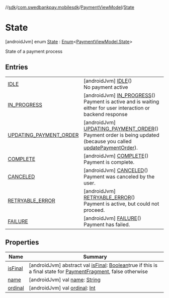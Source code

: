 //[sdk](../../../../index.md)/[com.swedbankpay.mobilesdk](../../index.md)/[PaymentViewModel](../index.md)/[State](index.md)



# State  
 [androidJvm] enum [State](index.md) : [Enum](https://kotlinlang.org/api/latest/jvm/stdlib/kotlin/-enum/index.html)<[PaymentViewModel.State](index.md)> 

State of a payment process

   


## Entries  
  
| | |
|---|---|
| <a name="com.swedbankpay.mobilesdk/PaymentViewModel.State.IDLE///PointingToDeclaration/"></a>[IDLE](-i-d-l-e/index.md)| <a name="com.swedbankpay.mobilesdk/PaymentViewModel.State.IDLE///PointingToDeclaration/"></a> [androidJvm] [IDLE](-i-d-l-e/index.md)()  <br>No payment active   <br>|
| <a name="com.swedbankpay.mobilesdk/PaymentViewModel.State.IN_PROGRESS///PointingToDeclaration/"></a>[IN_PROGRESS](-i-n_-p-r-o-g-r-e-s-s/index.md)| <a name="com.swedbankpay.mobilesdk/PaymentViewModel.State.IN_PROGRESS///PointingToDeclaration/"></a> [androidJvm] [IN_PROGRESS](-i-n_-p-r-o-g-r-e-s-s/index.md)()  <br>Payment is active and is waiting either for user interaction or backend response   <br>|
| <a name="com.swedbankpay.mobilesdk/PaymentViewModel.State.UPDATING_PAYMENT_ORDER///PointingToDeclaration/"></a>[UPDATING_PAYMENT_ORDER](-u-p-d-a-t-i-n-g_-p-a-y-m-e-n-t_-o-r-d-e-r/index.md)| <a name="com.swedbankpay.mobilesdk/PaymentViewModel.State.UPDATING_PAYMENT_ORDER///PointingToDeclaration/"></a> [androidJvm] [UPDATING_PAYMENT_ORDER](-u-p-d-a-t-i-n-g_-p-a-y-m-e-n-t_-o-r-d-e-r/index.md)()  <br>Payment order is being updated (because you called [updatePaymentOrder](../update-payment-order.md)).   <br>|
| <a name="com.swedbankpay.mobilesdk/PaymentViewModel.State.COMPLETE///PointingToDeclaration/"></a>[COMPLETE](-c-o-m-p-l-e-t-e/index.md)| <a name="com.swedbankpay.mobilesdk/PaymentViewModel.State.COMPLETE///PointingToDeclaration/"></a> [androidJvm] [COMPLETE](-c-o-m-p-l-e-t-e/index.md)()  <br>Payment is complete.   <br>|
| <a name="com.swedbankpay.mobilesdk/PaymentViewModel.State.CANCELED///PointingToDeclaration/"></a>[CANCELED](-c-a-n-c-e-l-e-d/index.md)| <a name="com.swedbankpay.mobilesdk/PaymentViewModel.State.CANCELED///PointingToDeclaration/"></a> [androidJvm] [CANCELED](-c-a-n-c-e-l-e-d/index.md)()  <br>Payment was canceled by the user.   <br>|
| <a name="com.swedbankpay.mobilesdk/PaymentViewModel.State.RETRYABLE_ERROR///PointingToDeclaration/"></a>[RETRYABLE_ERROR](-r-e-t-r-y-a-b-l-e_-e-r-r-o-r/index.md)| <a name="com.swedbankpay.mobilesdk/PaymentViewModel.State.RETRYABLE_ERROR///PointingToDeclaration/"></a> [androidJvm] [RETRYABLE_ERROR](-r-e-t-r-y-a-b-l-e_-e-r-r-o-r/index.md)()  <br>Payment is active, but could not proceed.   <br>|
| <a name="com.swedbankpay.mobilesdk/PaymentViewModel.State.FAILURE///PointingToDeclaration/"></a>[FAILURE](-f-a-i-l-u-r-e/index.md)| <a name="com.swedbankpay.mobilesdk/PaymentViewModel.State.FAILURE///PointingToDeclaration/"></a> [androidJvm] [FAILURE](-f-a-i-l-u-r-e/index.md)()  <br>Payment has failed.   <br>|


## Properties  
  
|  Name |  Summary | 
|---|---|
| <a name="com.swedbankpay.mobilesdk/PaymentViewModel.State/isFinal/#/PointingToDeclaration/"></a>[isFinal](is-final.md)| <a name="com.swedbankpay.mobilesdk/PaymentViewModel.State/isFinal/#/PointingToDeclaration/"></a> [androidJvm] abstract val [isFinal](is-final.md): [Boolean](https://kotlinlang.org/api/latest/jvm/stdlib/kotlin/-boolean/index.html)true if this is a final state for [PaymentFragment](../../-payment-fragment/index.md), false otherwise   <br>|
| <a name="com.swedbankpay.mobilesdk/PaymentViewModel.State/name/#/PointingToDeclaration/"></a>[name](index.md#%5Bcom.swedbankpay.mobilesdk%2FPaymentViewModel.State%2Fname%2F%23%2FPointingToDeclaration%2F%5D%2FProperties%2F2101262426)| <a name="com.swedbankpay.mobilesdk/PaymentViewModel.State/name/#/PointingToDeclaration/"></a> [androidJvm] val [name](index.md#%5Bcom.swedbankpay.mobilesdk%2FPaymentViewModel.State%2Fname%2F%23%2FPointingToDeclaration%2F%5D%2FProperties%2F2101262426): [String](https://kotlinlang.org/api/latest/jvm/stdlib/kotlin/-string/index.html)   <br>|
| <a name="com.swedbankpay.mobilesdk/PaymentViewModel.State/ordinal/#/PointingToDeclaration/"></a>[ordinal](index.md#%5Bcom.swedbankpay.mobilesdk%2FPaymentViewModel.State%2Fordinal%2F%23%2FPointingToDeclaration%2F%5D%2FProperties%2F2101262426)| <a name="com.swedbankpay.mobilesdk/PaymentViewModel.State/ordinal/#/PointingToDeclaration/"></a> [androidJvm] val [ordinal](index.md#%5Bcom.swedbankpay.mobilesdk%2FPaymentViewModel.State%2Fordinal%2F%23%2FPointingToDeclaration%2F%5D%2FProperties%2F2101262426): [Int](https://kotlinlang.org/api/latest/jvm/stdlib/kotlin/-int/index.html)   <br>|

